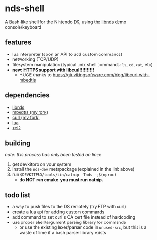 # nds-shell
A Bash-like shell for the Nintendo DS, using the [libnds](https://github.com/devkitPro/libnds) demo console/keyboard

## features
- lua interpreter (soon an API to add custom commands)
- networking (TCP/UDP)
- filesystem manipulation (typical unix shell commands: `ls`, `cd`, `cat`, etc)
- **new: HTTPS support with libcurl!!!!!!!!!!**
  - HUGE thanks to https://git.vikingsoftware.com/blog/libcurl-with-mbedtls

## dependencies
- [libnds](https://github.com/devkitPro/libnds)
- [mbedtls (my fork)](https://github.com/trustytrojan/mbedtls/tree/3.6.4-nds)
- [curl (my fork)](https://github.com/trustytrojan/curl/tree/8.15.0-mbedtls)
- [lua](https://lua.org)
- [sol2](https://github.com/ThePhD/sol2)

## building
*note: this process has only been tested on linux*

1. get [devkitpro](https://devkitpro.org/wiki/Getting_Started) on your system
2. install the `nds-dev` metapackage (explained in the link above)
3. run `$DEVKITPRO/tools/bin/catnip -Tnds -j$(nproc)`
	- **do NOT run cmake. you must run catnip.**

## todo list
- a way to push files to the DS remotely (try FTP with curl)
- create a lua api for adding custom commands
- add command to set curl's CA cert file instead of hardcoding
- use proper shell/argument parsing library for commands
  - or use the existing lexer/parser code in `unused-src`, but this is a waste of time if a bash parser library exists
